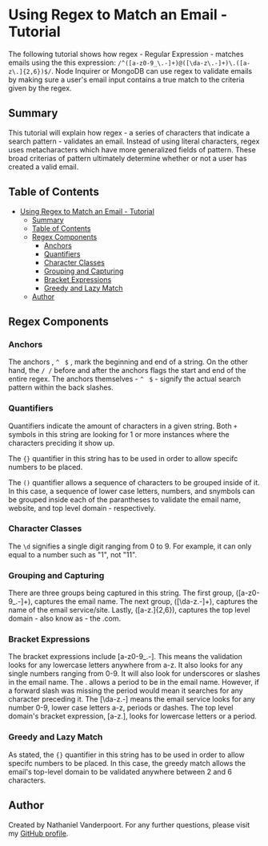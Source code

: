 # Using Regex to Match an Email - Tutorial

The following tutorial shows how regex - Regular Expression - matches emails using the this expression: `/^([a-z0-9_\.-]+)@([\da-z\.-]+)\.([a-z\.]{2,6})$/`. Node Inquirer or MongoDB can use regex to validate emails by making sure a user's email input contains a true match to the criteria given by the regex. 

## Summary

This tutorial will explain how regex - a series of characters that indicate a search pattern - validates an email. Instead of using literal characters, regex uses metacharacters which have more generalized fields of pattern. These broad criterias of pattern ultimately determine whether or not a user has created a valid email. 

## Table of Contents

- [Using Regex to Match an Email - Tutorial](#using-regex-to-match-an-email---tutorial)
  - [Summary](#summary)
  - [Table of Contents](#table-of-contents)
  - [Regex Components](#regex-components)
    - [Anchors](#anchors)
    - [Quantifiers](#quantifiers)
    - [Character Classes](#character-classes)
    - [Grouping and Capturing](#grouping-and-capturing)
    - [Bracket Expressions](#bracket-expressions)
    - [Greedy and Lazy Match](#greedy-and-lazy-match)
  - [Author](#author)

## Regex Components

### Anchors

The anchors , `^ ` `$` , mark the beginning and end of a string. On the other hand, the ```/ /``` before and after the anchors flags the start and end of the entire regex. The anchors themselves - `^ ` `$` - signify the actual search pattern within the back slashes. 

### Quantifiers

Quantifiers indicate the amount of characters in a given string. Both ```+```  symbols in this string are looking for 1 or more instances where the characters preciding it show up. 

The ```{}``` quantifier in this string has to be used in order to allow specifc numbers to be placed.

The ```()``` quantifier allows a sequence of characters to be grouped inside of it. In this case, a sequence of lower case letters, numbers, and snymbols can be grouped inside each of the parantheses to validate the email name, website, and top level domain - respectively. 

### Character Classes

The ```\d``` signifies a single digit ranging from 0 to 9. For example, it can only equal to a number such as "1", not "11". 

### Grouping and Capturing

There are three groups being captured in this string. The first group, ([a-z0-9_\.-]+), captures the email name. The next group, ([\da-z\.-]+), captures the name of the email service/site. Lastly, ([a-z\.]{2,6}), captures the top level domain - also know as - the .com.

### Bracket Expressions

The bracket expressions include [a-z0-9_\.-]. This means the validation looks for any lowercase letters anywhere from a-z. It also looks for any single numbers ranging from 0-9. It will also look for underscores or slashes in the email name. The \. allows a period to be in the email name. However, if a forward slash was missing the period would mean it searches for any character preceding it. The [\da-z\.-] means the email service looks for any number 0-9, lower case letters a-z, periods or dashes. The top level domain's bracket expression, [a-z\.], looks for lowercase letters or a period. 

### Greedy and Lazy Match

As stated, the ```{}``` quantifier in this string has to be used in order to allow specifc numbers to be placed. In this case, the greedy match allows the email's top-level domain to be validated anywhere between 2 and 6 characters. 

## Author

Created by Nathaniel Vanderpoort. For any further questions, please visit my [GitHub profile](https://github.com/BigNATE38).
